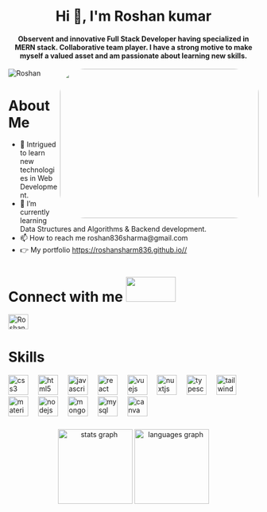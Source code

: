 <img src="https://raw.githubusercontent.com/PolarBearGG/PolarBearGG/master/web-developer.gif" alt="" />
<h1 align="center">Hi 👋, I'm Roshan kumar</h1>
<h4 align="center">Observent and innovative Full Stack Developer having specialized in MERN stack. Collaborative team player. I have a strong motive to make myself a valued asset and am passionate about learning new skills.</h4>
<img src="https://cdn.dribbble.com/users/1162077/screenshots/3848914/programmer.gif" alt=""  align="right" width="400px" height="300px" style="border-radius:50px"/>
<p align="left"> <img src="https://komarev.com/ghpvc/?username=roshansharm836&label=Profile%20views&color=0e75b6&style=flat" alt="Roshan" /> </p>
<h1>About Me </h1>
 <ul>
  <li>🔭 Intrigued to learn new technologies in Web Development.</li>
  <li>🌱 I’m currently learning Data Structures and Algorithms & Backend development.</li>
  <li>📫 How to reach me roshan836sharma@gmail.com</li>
  <li>👉 My portfolio 
   <a href="https://roshansharm836.github.io/" target="_blank">https://roshansharm836.github.io//</a>
   
   </li>
 </ul>


<h1 align="left">Connect with me <img src="https://thumbs.gfycat.com/HeftyGreenAidi-max-1mb.gif" alt="" width=100px height=50px/></h1>
<p align="left">
<a href="https://www.linkedin.com/in/roshan-kumar-831194245/" target="blank"><img align="center" src="https://pngimg.com/uploads/linkedIn/linkedIn_PNG8.png" alt="Roshanrocked/" height="30" width="40" /></a>


<h1 align="left">Skills</h1>
<div align="left">
  <img src="https://cdn.jsdelivr.net/gh/devicons/devicon/icons/css3/css3-original.svg" height="40" alt="css3 logo"  />
  <img width="12" />
  <img src="https://cdn.jsdelivr.net/gh/devicons/devicon/icons/html5/html5-original.svg" height="40" alt="html5 logo"  />
  <img width="12" />
  <img src="https://cdn.jsdelivr.net/gh/devicons/devicon/icons/javascript/javascript-original.svg" height="40" alt="javascript logo"  />
  <img width="12" />
  <img src="https://cdn.jsdelivr.net/gh/devicons/devicon/icons/react/react-original.svg" height="40" alt="react logo"  />
  <img width="12" />
  <img src="https://cdn.jsdelivr.net/gh/devicons/devicon/icons/vuejs/vuejs-original.svg" height="40" alt="vuejs logo"  />
  <img width="12" />
  <img src="https://cdn.jsdelivr.net/gh/devicons/devicon/icons/nuxtjs/nuxtjs-original.svg" height="40" alt="nuxtjs logo"  />
  <img width="12" />
  <img src="https://cdn.jsdelivr.net/gh/devicons/devicon/icons/typescript/typescript-original.svg" height="40" alt="typescript logo"  />
  <img width="12" />
  <img src="https://cdn.jsdelivr.net/gh/devicons/devicon/icons/tailwindcss/tailwindcss-original-wordmark.svg" height="40" alt="tailwindcss logo"  />
  <img width="12" />
  <img src="https://cdn.jsdelivr.net/gh/devicons/devicon/icons/materialui/materialui-original.svg" height="40" alt="materialui logo"  />
  <img width="12" />
  <img src="https://cdn.jsdelivr.net/gh/devicons/devicon/icons/nodejs/nodejs-original.svg" height="40" alt="nodejs logo"  />
  <img width="12" />
  <img src="https://cdn.jsdelivr.net/gh/devicons/devicon/icons/mongodb/mongodb-original.svg" height="40" alt="mongodb logo"  />
  <img width="12" />
  <img src="https://cdn.jsdelivr.net/gh/devicons/devicon/icons/mysql/mysql-original.svg" height="40" alt="mysql logo"  />
  <img width="12" />
  <img src="https://cdn.jsdelivr.net/gh/devicons/devicon/icons/canva/canva-original.svg" height="40" alt="canva logo"  />
</div>

### </a> </p>

<div align="center">
  <img src="https://github-readme-stats.vercel.app/api?username=RoshanSharm836&hide_title=false&hide_rank=false&show_icons=true&include_all_commits=true&count_private=true&disable_animations=false&theme=dracula&locale=en&hide_border=false&order=1" height="150" alt="stats graph"  />
  <img src="https://github-readme-stats.vercel.app/api/top-langs?username=RoshanSharm836&locale=en&hide_title=false&layout=compact&card_width=320&langs_count=5&theme=dracula&hide_border=false&order=2" height="150" alt="languages graph"  />
</div>

###

